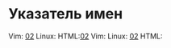 <!--
File          : i.md

Created       : Tue 28 Jul 2015 06:52:14
Last Modified : Tue 28 Jul 2015 06:58:17
Maintainer    : sharlatan
-->

# Указатель имен #

Vim: [02](/src/ru/02.md) Linux:  HTML:[02](/src/ru/02.md)
Vim:  Linux: [02](/src/ru/02.md) HTML:
